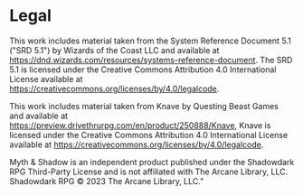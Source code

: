 # Legal

This work includes material taken from the System Reference Document 5.1 ("SRD 5.1") by Wizards of the Coast LLC and available at <https://dnd.wizards.com/resources/systems-reference-document>. The SRD 5.1 is licensed under the Creative Commons Attribution 4.0 International License available at <https://creativecommons.org/licenses/by/4.0/legalcode>.

This work includes material taken from Knave by Questing Beast Games and available at <https://preview.drivethrurpg.com/en/product/250888/Knave,> Knave is licensed under the Creative Commons Attribution 4.0 International License available at <https://creativecommons.org/licenses/by/4.0/legalcode>.

Myth & Shadow is an independent product published under the Shadowdark RPG Third-Party License and is not affiliated with The Arcane Library, LLC. Shadowdark RPG © 2023 The Arcane Library, LLC."
